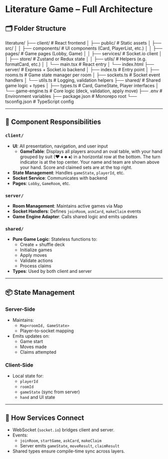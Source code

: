 # Literature Game – Full Architecture

## 🗂️ Folder Structure

literature/
├── client/ # React frontend
│ ├── public/ # Static assets
│ ├── src/
│ │ ├── components/ # UI components (Card, PlayerList, etc.)
│ │ ├── pages/ # Game pages (Lobby, Game)
│ │ ├── services/ # Socket.io client
│ │ ├── store/ # Zustand or Redux state
│ │ ├── utils/ # Helpers (e.g. formatCard, etc.)
│ │ └── main.tsx # React entry
│ └── index.html
├── server/ # Express + Socket.io backend
│ ├── index.ts # Entry point
│ ├── rooms.ts # Game state manager per room
│ ├── sockets.ts # Socket event handlers
│ └── utils.ts # Logging, validation helpers
├── shared/ # Shared game logic + types
│ ├── types.ts # Card, GameState, Player interfaces
│ └── game-engine.ts # Core logic (deck, validation, apply move)
├── .env # Environment variables
├── package.json # Monorepo root
└── tsconfig.json # TypeScript config


---

## 🧠 Component Responsibilities

### `client/`
- **UI**: All presentation, navigation, and user input
  - **GameTable**: Displays all players around an oval table, with your hand grouped by suit (♥ ♦ ♣ ♠) in a horizontal row at the bottom. The turn indicator is at the top center. Your name and team are shown above your hand. Score and claimed sets are at the top right.
- **State Management**: Handles `gameState`, `playerId`, etc.
- **Socket Service**: Communicates with backend
- **Pages**: `Lobby`, `GameRoom`, etc.

### `server/`
- **Room Management**: Maintains active games via Map
- **Socket Handlers**: Defines `joinRoom`, `askCard`, `makeClaim` events
- **Game Engine Adapter**: Calls shared logic and emits updates

### `shared/`
- **Pure Game Logic**: Stateless functions to:
  - Create + shuffle deck
  - Initialize games
  - Apply moves
  - Validate actions
  - Process claims
- **Types**: Used by both client and server

---

## 📦 State Management

### Server-Side
- Maintains:
  - `Map<roomId, GameState>`
  - Player-to-socket mapping
- Emits updates on:
  - Game start
  - Moves made
  - Claims attempted

### Client-Side
- Local state for:
  - `playerId`
  - `roomId`
  - `gameState` (sync from server)
  - `hand` and UI state

---

## 🔗 How Services Connect

- WebSocket (`socket.io`) bridges client and server.
- Events:
  - `joinRoom`, `startGame`, `askCard`, `makeClaim`
  - Server emits `gameState`, `moveResult`, `claimResult`
- Shared types ensure compile-time sync across layers.
